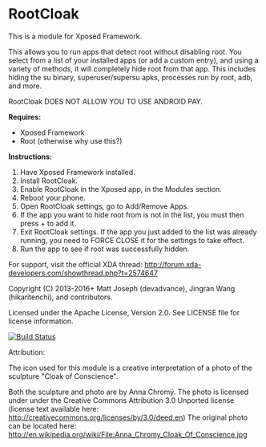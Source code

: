 RootCloak
=========

This is a module for Xposed Framework.

This allows you to run apps that detect root without disabling root. You select from a list of your installed apps (or add a custom entry), and using a variety of methods, it will completely hide root from that app. This includes hiding the su binary, superuser/supersu apks, processes run by root, adb, and more.

RootCloak DOES NOT ALLOW YOU TO USE ANDROID PAY.

**Requires:**
- Xposed Framework
- Root (otherwise why use this?)

**Instructions:**

1. Have Xposed Framework installed.
2. Install RootCloak.
3. Enable RootCloak in the Xposed app, in the Modules section.
4. Reboot your phone.
5. Open RootCloak settings, go to Add/Remove Apps.
6. If the app you want to hide root from is not in the list, you must then press + to add it.
7. Exit RootCloak settings. If the app you just added to the list was already running, you need to FORCE CLOSE it for the settings to take effect.
8. Run the app to see if root was successfully hidden.

For support, visit the official XDA thread: http://forum.xda-developers.com/showthread.php?t=2574647

Copyright (C) 2013-2016+ Matt Joseph (devadvance), Jingran Wang (hikaritenchi), and contributors.

Licensed under the Apache License, Version 2.0. See LICENSE file for license information.

[![Build Status](https://travis-ci.org/devadvance/rootcloak.svg?branch=master)](https://travis-ci.org/devadvance/rootcloak)

Attribution:

The icon used for this module is a creative interpretation of a photo of the sculpture "Cloak of Conscience".

Both the sculpture and photo are by Anna Chromý. The photo is licensed under under the Creative Commons Attribution 3.0 Unported license (license text available here: http://creativecommons.org/licenses/by/3.0/deed.en) The original photo can be located here: http://en.wikipedia.org/wiki/File:Anna_Chromy_Cloak_Of_Conscience.jpg
